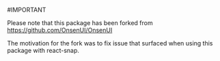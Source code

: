 #IMPORTANT

Please note that this package has been forked from https://github.com/OnsenUI/OnsenUI

The motivation for the fork was to fix issue that surfaced when using this package with react-snap.
